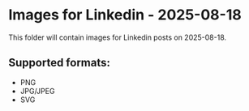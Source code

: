 # Images for Linkedin - 2025-08-18

This folder will contain images for Linkedin posts on 2025-08-18.

## Supported formats:
- PNG
- JPG/JPEG
- SVG
